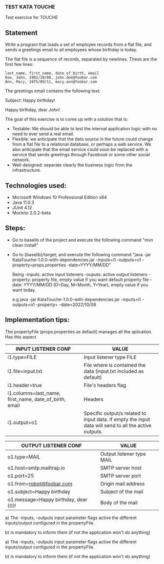 ### TEST KATA TOUCHE

Test exercice for TOUCHE

## Statement

Write a program that loads a set of employee records from a flat file,
and sends a greetings email to all employees whose birthday is today.

The flat file is a sequence of records, separated by newlines. These
are the first few lines:

```
last_name, first_name, date_of_birth, email
Doe, John, 1982/10/08, john.doe@foobar.com
Ann, Mary, 1975/09/11, mary.ann@foobar.com
```

The greetings email contains the following text:

Subject: Happy birthday!

Happy birthday, dear John!

The goal of this exercise is to come up with a solution that is:

- Testable: We should be able to test the internal application logic with no need to ever send a real email.
- Flexible: we anticipate that the data source in the future could change from a flat file to a relational database, or perhaps a web service. We also anticipate that the email service could soon be replaced with a service that sends greetings through Facebook or some other social network.
- Well-designed: separate clearly the business logic from the infrastructure.


## Technologies used:

- Microsoft Windows 10 Professional Edition x64
- Java 11.0.3
- JUnit 4.12 
- Mockito 2.0.2-beta

## Steps:

- Go to baselib of the project and execute the following command "mvn clean install"
- Go to {baselib}/target; and execute the following command 
  "java -jar KataTouche-1.0.0-with-dependencies.jar -inputs=i1 -outputs=o1 -property=props.properties -date=YYYY/MM/DD"
  
  Being
  -inputs: active input listeners
  -ouputs: active output listeners
  -property: property file, empty value if you want default property file 
  -date: YYYY/MM/DD (D=Day, M=Month, Y=Year), empty value if you want today.
  
  e.g java -jar KataTouche-1.0.0-with-dependencies.jar -inputs=i1 -outputs=o1 -property= -date=2022/10/08

## Implementation tips:

The propertyFile (props.properties as default) manages all the aplication. Has this aspect 


|INPUT LISTENER CONF|VALUE|
|-------------------|-----|
|i1.type=FILE|Input listener type FILE|
|i1.file=input.txt| File where is contained the data (input.txt included as default)|
|i1.header=true| File's headers flag|	
|i1.columns=last_name, first_name, date_of_birth, email| Headers|
|i1.output=o1| Specific output/s related to input data. If empty the input data will send to all the active outputs.|


|OUTPUT LISTENER CONF|VALUE|
|--------------------|-----|
|o1.type=MAIL| Output listener type MAIL|   
|o1.host=smtp.mailtrap.io| SMTP server host|
|o1.port=25| SMTP server port|
|o1.from=robot@foobar.com| Origin mail address|
|o1.subject=Happy birthday| Subject of the mail|
|o1.message=Happy birthday, dear {0}!| Body of the mail|


a) The -inputs, -outputs input parameter flags active the different inputs/output configured in the propertyFile. 

b) Is mandatory to inform them (if not the application won't do anything)


a) The -inputs, -outputs input parameter flags active the different inputs/output configured in the propertyFile. 

b) Is mandatory to inform them (if not the application won't do anything)

